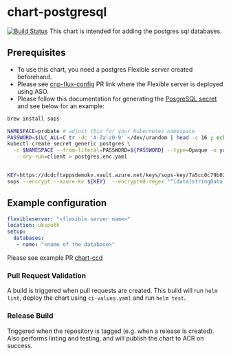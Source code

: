 # chart-postgresql
[![Build Status](https://dev.azure.com/hmcts/PlatformOperations/_apis/build/status/chart-postgresql)](https://dev.azure.com/hmcts/PlatformOperations/_build?definitionId=856)
This chart is intended for adding the postgres sql databases.

## Prerequisites

- To use this chart, you need a postgres Flexible server created beforehand.
- Please see [cnp-flux-config](https://github.com/hmcts/cnp-flux-config/pull/25165) PR link where the Flexible server is deployed using ASO.
- Please follow this documentation for generating the [PosgreSQL secret](https://github.com/hmcts/cnp-flux-config/blob/master/docs/secrets-sops-encryption.md) and see below for an example:
```bash
brew install sops
```

```bash
NAMESPACE=probate # adjust this for your Kubernetes namespace
PASSWORD=$(LC_ALL=C tr -dc 'A-Za-z0-9' </dev/urandom | head -c 16 ; echo)
kubectl create secret generic postgres \
  -n $NAMESPACE --from-literal=PASSWORD=${PASSWORD} --type=Opaque -o yaml \
   --dry-run=client > postgres.enc.yaml


KEY=https://dcdcftappsdemokv.vault.azure.net/keys/sops-key/7a5cc0c79b02466c86bc594c431e00f7
sops --encrypt --azure-kv ${KEY}  --encrypted-regex "^(data|stringData)$" --in-place postgres.enc.yaml
```
## Example configuration

```yaml
flexibleserver: "<flexible server name>"
location: uksouth
setup:
  databases:
   - name: "<name of the database>"
```

Please see example PR [chart-ccd](https://github.com/hmcts/chart-ccd/pull/278)
### Pull Request Validation

A build is triggered when pull requests are created. This build will run `helm lint`, deploy the chart using `ci-values.yaml` and run `helm test`.

### Release Build

Triggered when the repository is tagged (e.g. when a release is created). Also performs linting and testing, and will publish the chart to ACR on success.
